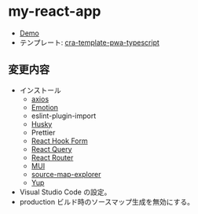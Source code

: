 # my-react-app

- [Demo](https://akisan.github.io/my-react-app)
- テンプレート: [cra-template-pwa-typescript](https://create-react-app.dev/docs/making-a-progressive-web-app/)

## 変更内容

- インストール
  - [axios](https://github.com/axios/axios)
  - [Emotion](https://emotion.sh/docs/introduction)
  - eslint-plugin-import
  - [Husky](https://create-react-app.dev/docs/setting-up-your-editor/#formatting-code-automatically)
  - Prettier
  - [React Hook Form](https://react-hook-form.com/)
  - [React Query](https://tanstack.com/query/v4)
  - [React Router](https://v5.reactrouter.com/web/guides/quick-start)
  - [MUI](https://mui.com/)
  - [source-map-explorer](https://create-react-app.dev/docs/analyzing-the-bundle-size/)
  - [Yup](https://github.com/jquense/yup)
- Visual Studio Code の設定。
- production ビルド時のソースマップ生成を無効にする。
